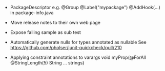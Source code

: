 - PackageDescriptor e.g.
  @Group
  @Label("mypackage")
  @AddHook(...)
  in package-info.java

- Move release notes to their own web page

- Expose failing sample as sub test

- Automatically generate nulls for types annotated as nullable
  See https://github.com/pholser/junit-quickcheck/pull/210
  
- Applying constraint annotations to varargs
  void myProp(@ForAll @StringLength(5) String ... strings)